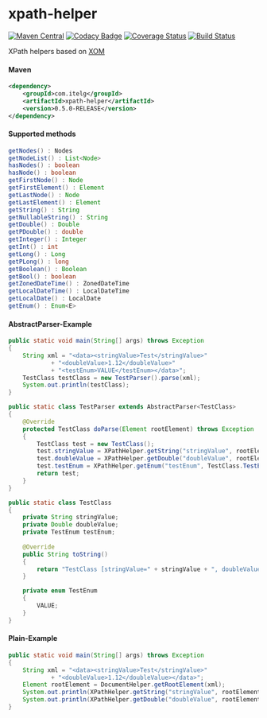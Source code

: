 xpath-helper
============

[![Maven Central](https://img.shields.io/maven-metadata/v/http/central.maven.org/maven2/com/itelg/xpath-helper/maven-metadata.xml.svg)](https://search.maven.org/#search%7Cgav%7C1%7Cg%3A%22com.itelg%22%20AND%20a%3A%22xpath-helper%22)
[![Codacy Badge](https://api.codacy.com/project/badge/grade/d69f266924be4b68ba7fb24cb3d49c15)](https://www.codacy.com/app/eggers-julian/xpath-helper)
[![Coverage Status](https://coveralls.io/repos/julian-eggers/xpath-helper/badge.svg)](https://coveralls.io/r/julian-eggers/xpath-helper)
[![Build Status](https://travis-ci.org/julian-eggers/xpath-helper.svg?branch=master)](https://travis-ci.org/julian-eggers/xpath-helper)

XPath helpers based on [XOM](http://www.xom.nu/ "XOM")

#### Maven
```xml
<dependency>
	<groupId>com.itelg</groupId>
	<artifactId>xpath-helper</artifactId>
	<version>0.5.0-RELEASE</version>
</dependency>
```

#### Supported methods
```java
getNodes() : Nodes
getNodeList() : List<Node>
hasNodes() : boolean
hasNode() : boolean
getFirstNode() : Node
getFirstElement() : Element
getLastNode() : Node
getLastElement() : Element
getString() : String
getNullableString() : String
getDouble() : Double
getPDouble() : double
getInteger() : Integer
getInt() : int
getLong() : Long
getPLong() : long
getBoolean() : Boolean
getBool() : boolean
getZonedDateTime() : ZonedDateTime
getLocalDateTime() : LocalDateTime
getLocalDate() : LocalDate
getEnum() : Enum<E>
```

#### AbstractParser-Example
```java
public static void main(String[] args) throws Exception
{
	String xml = "<data><stringValue>Test</stringValue>"
			+ "<doubleValue>1.12</doubleValue>"
			+ "<testEnum>VALUE</testEnum></data>";
	TestClass testClass = new TestParser().parse(xml);
	System.out.println(testClass);
}

public static class TestParser extends AbstractParser<TestClass>
{
	@Override
	protected TestClass doParse(Element rootElement) throws Exception
	{
		TestClass test = new TestClass();
		test.stringValue = XPathHelper.getString("stringValue", rootElement);
		test.doubleValue = XPathHelper.getDouble("doubleValue", rootElement);
		test.testEnum = XPathHelper.getEnum("testEnum", TestClass.TestEnum.class, rootElement);
		return test;
	}
}

public static class TestClass
{
	private String stringValue;
	private Double doubleValue;
	private TestEnum testEnum;
	
	@Override
	public String toString()
	{
		return "TestClass [stringValue=" + stringValue + ", doubleValue=" + doubleValue + ", testEnum=" + testEnum + "]";
	}

	private enum TestEnum
	{
		VALUE;
	}
}
```

#### Plain-Example
```java
public static void main(String[] args) throws Exception
{
	String xml = "<data><stringValue>Test</stringValue>"
			+ "<doubleValue>1.12</doubleValue></data>";
	Element rootElement = DocumentHelper.getRootElement(xml);
	System.out.println(XPathHelper.getString("stringValue", rootElement));
	System.out.println(XPathHelper.getDouble("doubleValue", rootElement));
}
```
